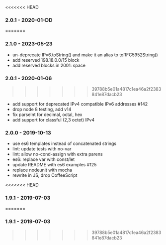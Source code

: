 <<<<<<< HEAD

### 2.0.1 - 2020-01-DD
=======
### 2.1.0 - 2023-05-23

- un-deprecate IPv6.toString() and make it an alias to toRFC5952String()
- add reserved 198.18.0.0/15 block
- add reserved blocks in 2001: space


### 2.0.1 - 2020-01-06
>>>>>>> 39788b5e01a4817c1ea46a2f2383841e87dacb23

- add support for deprecated IPv4 compatible IPv6 addresses #142
- drop node 8 testing, add v14
- fix parseInt for decimal, octal, hex
- add support for classful (2,3 octet) IPv4


### 2.0.0 - 2019-10-13

- use es6 templates instead of concatenated strings
- lint: update tests with no-var
- lint: allow no-cond-assign with extra parens
- es6: replace var with const/let
- update README with es6 examples #125
- replace nodeunit with mocha
- rewrite in JS, drop CoffeeScript

<<<<<<< HEAD
### 1.9.1 - 2019-07-03
=======
### 1.9.1 - 2019-07-03
>>>>>>> 39788b5e01a4817c1ea46a2f2383841e87dacb23
